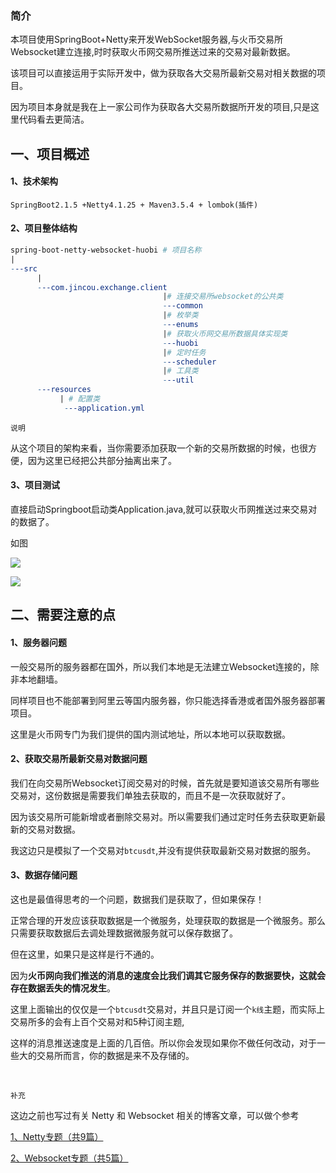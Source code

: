 
### 简介

本项目使用SpringBoot+Netty来开发WebSocket服务器,与火币交易所Websocket建立连接,时时获取火币网交易所推送过来的交易对最新数据。

该项目可以直接运用于实际开发中，做为获取各大交易所最新交易对相关数据的项目。

因为项目本身就是我在上一家公司作为获取各大交易所数据所开发的项目,只是这里代码看去更简洁。


## 一、项目概述

#### 1、技术架构

```
SpringBoot2.1.5 +Netty4.1.25 + Maven3.5.4 + lombok(插件)
```

#### 2、项目整体结构

```makefile
spring-boot-netty-websocket-huobi # 项目名称
|
---src
      |
      ---com.jincou.exchange.client
                                  |# 连接交易所websocket的公共类
                                  ---common
                                  |# 枚举类
                                  ---enums
                                  |# 获取火币网交易所数据具体实现类
                                  ---huobi
                                  |# 定时任务
                                  ---scheduler    
                                  |# 工具类
                                  ---util
      ---resources                
           | # 配置类
            ---application.yml
```

`说明`

从这个项目的架构来看，当你需要添加获取一个新的交易所数据的时候，也很方便，因为这里已经把公共部分抽离出来了。

#### 3、项目测试

直接启动Springboot启动类Application.java,就可以获取火币网推送过来交易对的数据了。

如图

![](https://img2018.cnblogs.com/blog/1090617/201907/1090617-20190731184311639-1781494089.gif)

![](https://img2018.cnblogs.com/blog/1090617/201907/1090617-20190731185211763-899166739.png)


## 二、需要注意的点

#### 1、服务器问题

一般交易所的服务器都在国外，所以我们本地是无法建立Websocket连接的，除非本地翻墙。

同样项目也不能部署到阿里云等国内服务器，你只能选择香港或者国外服务器部署项目。

这里是火币网专门为我们提供的国内测试地址，所以本地可以获取数据。

#### 2、获取交易所最新交易对数据问题

我们在向交易所Websocket订阅交易对的时候，首先就是要知道该交易所有哪些交易对，这份数据是需要我们单独去获取的，而且不是一次获取就好了。

因为该交易所可能新增或者删除交易对。所以需要我们通过定时任务去获取更新最新的交易对数据。

我这边只是模拟了一个交易对`btcusdt`,并没有提供获取最新交易对数据的服务。

#### 3、数据存储问题

这也是最值得思考的一个问题，数据我们是获取了，但如果保存！

正常合理的开发应该获取数据是一个微服务，处理获取的数据是一个微服务。那么只需要获取数据后去调处理数据微服务就可以保存数据了。

但在这里，如果只是这样是行不通的。

因为**火币网向我们推送的消息的速度会比我们调其它服务保存的数据要快，这就会存在数据丢失的情况发生**。

这里上面输出的仅仅是一个`btcusdt`交易对，并且只是订阅一个`k线`主题，而实际上交易所多的会有上百个交易对和5种订阅主题,

这样的消息推送速度是上面的几百倍。所以你会发现如果你不做任何改动，对于一些大的交易所而言，你的数据是来不及存储的。

<br>

`补充`

这边之前也写过有关 Netty 和 Websocket 相关的博客文章，可以做个参考

[1、Netty专题（共9篇）](https://www.cnblogs.com/qdhxhz/category/1343708.html)

[2、Websocket专题（共5篇）](https://www.cnblogs.com/qdhxhz/category/1166311.html)

